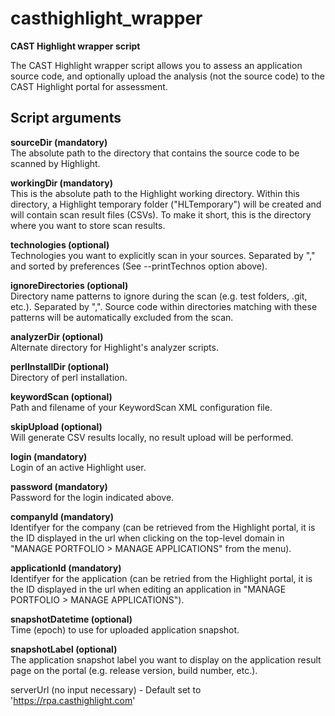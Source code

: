 # casthighlight_wrapper
**CAST Highlight wrapper script**

The CAST Highlight wrapper script allows you to assess an application source code, and optionally upload the analysis (not the source code) to the CAST Highlight portal for assessment. 

## Script arguments 

**sourceDir (mandatory)**  
The absolute path to the directory that contains the source code to be scanned by Highlight.

**workingDir (mandatory)**  
This is the absolute path to the Highlight working directory. Within this directory, a Highlight temporary folder ("HLTemporary") will be created and will contain scan result files (CSVs). To make it short, this is the directory where you want to store scan results.

**technologies (optional)**  
Technologies you want to explicitly scan in your sources. Separated by "," and sorted by preferences (See --printTechnos option above).

**ignoreDirectories (optional)**  
Directory name patterns to ignore during the scan (e.g. test folders, .git, etc.). Separated by ",". Source code within directories matching with these patterns will be automatically excluded from the scan.

**analyzerDir (optional)**  
Alternate directory for Highlight's analyzer scripts.

**perlInstallDir (optional)**  
Directory of perl installation.

**keywordScan (optional)**  
Path and filename of your KeywordScan XML configuration file. 

**skipUpload (optional)**  
Will generate CSV results locally, no result upload will be performed.
 
**login (mandatory)**  
Login of an active Highlight user.

**password (mandatory)**  
Password for the login indicated above.

**companyId (mandatory)**  
Identifyer for the company (can be retrieved from the Highlight portal, it is the ID displayed in the url when clicking on the top-level domain in "MANAGE PORTFOLIO > MANAGE APPLICATIONS" from the menu).

**applicationId (mandatory)**  
Identifyer for the application (can be retried from the Highlight portal, it is the ID displayed in the url when editing an application in "MANAGE PORTFOLIO > MANAGE APPLICATIONS").

**snapshotDatetime (optional)**  
Time (epoch) to use for uploaded application snapshot.

**snapshotLabel (optional)**  
The application snapshot label you want to display on the application result page on the portal (e.g. release version, build number, etc.).

<!-- serverUrl is set by default to 'https://rpa.casthighlight.com' -->
serverUrl (no input necessary) -  Default set to 'https://rpa.casthighlight.com'
